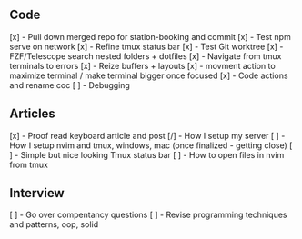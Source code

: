 ## Code

[x] - Pull down merged repo for station-booking and commit
[x] - Test npm serve on network
[x] - Refine tmux status bar
[x] - Test Git worktree
[x] - FZF/Telescope search nested folders + dotfiles
[x] - Navigate from tmux terminals to errors
[x] - Reize buffers + layouts
[x] - movment action to maximize terminal / make terminal bigger once focused
[x] - Code actions and rename coc
[ ] - Debugging

## Articles

[x] - Proof read keyboard article and post
[/] - How I setup my server
[ ] - How I setup nvim and tmux, windows, mac (once finalized - getting close)
[ ] - Simple but nice looking Tmux status bar
[ ] - How to open files in nvim from tmux

## Interview

[ ] - Go over compentancy questions
[ ] - Revise programming techniques and patterns, oop, solid
